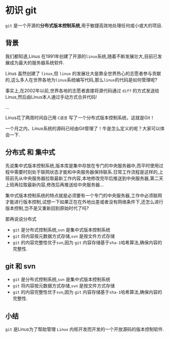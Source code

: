 # 初识 git

`git` 是一个开源的**分布式版本控制系统**,用于敏捷高效地处理任何或小或大的项目.

## 背景 
我们都知道,Linus 在1991年创建了开源的`linux`系统,随着不断发展壮大,目前已发展成为最大的服务器系统软件.

Linus 虽然创建了 `linux`,但 `linux` 的发展壮大是靠全世界热心的志愿者参与贡献的,这么多人在世界各地为`linux`系统编写代码,那么`linux`的代码是如何管理呢?

事实上,在2002年以前,世界各地的志愿者直接将源代码通过 `diff` 的方式发送给Linus,然后由Linus本人通过手动方式合并代码!

...

Linus花了两周时间自己用 `C语言` 写了一个分布式版本控制系统，这就是Git！

一个月之内，Linux系统的源码已经由Git管理了！牛是怎么定义的呢？大家可以体会一下.

## 分布式 和 集中式
先说集中式版本控制系统,版本库是集中存放在专门的中央服务器中,而平时使用过程中需要时刻处于联网状态才能和中央服务器保持联系.日常工作流程是这样的,上班前先从中央服务器拉取最新工作内容,本地修改完毕后推送到中央服务器,第二天上班再拉取最新内容,修改后再推送给中央服务器...

集中式版本控制系统的特点就是必须要有一个专门的中央服务器,工作中必须联网才能进行版本控制,试想一下如果正在在外地出差或者没有网络条件下,还怎么进行版本控制,岂不是又重新回到原始时代了吗?

那再说说分布式


- `git` 是分布式控制系统,`svn` 是集中式版本控制系统
- `git` 将内容按元数据方式存储,`svn` 是按文件方式存储
- `git` 的内容完整性优于`svn`,因为 `git` 内容存储基于`sha-1`哈希算法,确保内容的完整性.

## git 和 svn
- `git` 是分布式控制系统,`svn` 是集中式版本控制系统
- `git` 将内容按元数据方式存储,`svn` 是按文件方式存储
- `git` 的内容完整性优于`svn`,因为 `git` 内容存储基于`sha-1`哈希算法,确保内容的完整性.

## 小结
`git` 是Linus为了帮助管理 `Linux` 内核开发而开发的一个开放源码的版本控制软件.

